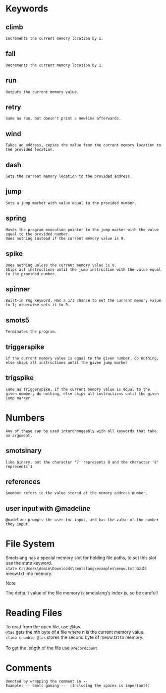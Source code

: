 # Keywords
## climb
    Increments the current memory location by 1.
## fall
    Decrements the current memory location by 1.
## run
    Outputs the current memory value.
## retry
    Same as run, but doesn't print a newline afterwards.
## wind
    Takes an address, copies the value from the current memory location to the provided location.
## dash
    Sets the current memory location to the provided address.
## jump
    Sets a jump marker with value equal to the provided number.
## spring
    Moves the program execution pointer to the jump marker with the value equal to the provided number.
    Does nothing instead if the current memory value is 0.
## spike
    Does nothing unless the current memory value is 0.
    Skips all instructions until the jump instruction with the value equal to the provided number.
## spinner
    Built-in rng keyword. Has a 1/3 chance to set the current memory value to 1; otherwise sets it to 0.
## smots5
    Terminates the program.
## triggerspike
    if the current memory value is equal to the given number, do nothing, else skips all instructions until the given jump marker
## trigspike
    same as triggerspike; if the current memory value is equal to the given number, do nothing, else skips all instructions until the given jump marker

# Numbers
    Any of these can be used interchangeably with all keywords that take an argument.
## smotsinary
    like binary, but the character '7' represents 0 and the character '8' represents 1
## references
    $number refers to the value stored at the memory address number.
## user input with @madeline
    @madeline prompts the user for input, and has the value of the number they input.

# File System
Smotslang has a special memory slot for holding file paths, to set this slot use the state keyword.\
`state C:\Users\Admin\Downloads\smotslang\examples\meow.txt` loads meow.txt into memory.
> [!NOTE]
> The default value of the file memory is smotslang's index.js, so be careful!
# Reading Files
To read from the open file, use @tas.\
`@tas` gets the nth byte of a file where n is the current memory value.\
`climb crumble @tas` stores the second byte of meow.txt to memory.\
<br/>
To get the length of the file use `@recordcount`
# Comments
    Denoted by wrapping the comment in --
    Example: -- smots gaming --  (Including the spaces is important!)
